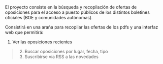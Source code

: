El proyecto consiste en la búsqueda y recopilación de ofertas de oposiciones para el acceso a puesto públicos de los distintos boletines oficiales (BOE y comunidades autónomas).

Consistirá en una araña para recopilar las ofertas de los pdfs y una interfaz web que permitirá:

  1. Ver las oposiciones recientes
> 2) Buscar oposiciones por lugar, fecha, tipo
> 3) Suscribirse vía RSS a las novedades
